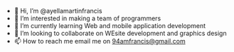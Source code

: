 - 👋 Hi, I’m @ayellamartinfrancis
- 👀 I’m interested in making a team of programmers
- 🌱 I’m currently learning Web and mobile application development
- 💞️ I’m looking to collaborate on WEsite development and graphics design
- 📫 How to reach me email me on 94amfrancis@gmail.com

<!---
ayellamartinfrancis/ayellamartinfrancis is a ✨ special ✨ repository because its `README.md` (this file) appears on your GitHub profile.
You can click the Preview link to take a look at your changes.
--->
